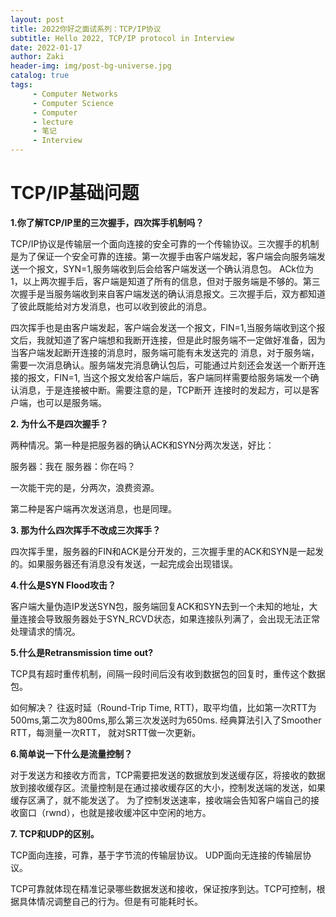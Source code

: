 ```yaml
---
layout: post
title: 2022你好之面试系列：TCP/IP协议
subtitle: Hello 2022, TCP/IP protocol in Interview
date: 2022-01-17
author: Zaki
header-img: img/post-bg-universe.jpg
catalog: true
tags:
     - Computer Networks
     - Computer Science
     - Computer 
     - lecture
     - 笔记
     - Interview
---
```


# TCP/IP基础问题

<strong>1.你了解TCP/IP里的三次握手，四次挥手机制吗？</strong>

TCP/IP协议是传输层一个面向连接的安全可靠的一个传输协议。三次握手的机制是为了保证一个安全可靠的连接。第一次握手由客户端发起，客户端会向服务端发送一个报文，SYN=1,服务端收到后会给客户端发送一个确认消息包。
ACk位为1，以上两次握手后，客户端是知道了所有的信息，但对于服务端是不够的。第三次握手是当服务端收到来自客户端发送的确认消息报文。三次握手后，双方都知道了彼此既能给对方发消息，也可以收到彼此的消息。

四次挥手也是由客户端发起，客户端会发送一个报文，FIN=1,当服务端收到这个报文后，我就知道了客户端想和我断开连接，但是此时服务端不一定做好准备，因为当客户端发起断开连接的消息时，服务端可能有未发送完的
消息，对于服务端，需要一次消息确认。服务端发完消息确认包后，可能通过片刻还会发送一个断开连接的报文，FIN=1, 当这个报文发给客户端后，客户端同样需要给服务端发一个确认消息，于是连接被中断。需要注意的是，TCP断开
连接时的发起方，可以是客户端，也可以是服务端。

<strong>2. 为什么不是四次握手？</strong>

两种情况。第一种是把服务器的确认ACK和SYN分两次发送，好比：

服务器：我在
服务器：你在吗？

一次能干完的是，分两次，浪费资源。

第二种是客户端再次发送消息，也是同理。

<strong>3. 那为什么四次挥手不改成三次挥手？</strong>

四次挥手里，服务器的FIN和ACK是分开发的，三次握手里的ACK和SYN是一起发的。如果服务器还有消息没有发送，一起完成会出现错误。

<strong>4.什么是SYN Flood攻击？</strong>

客户端大量伪造IP发送SYN包，服务端回复ACK和SYN去到一个未知的地址，大量连接会导致服务器处于SYN_RCVD状态，如果连接队列满了，会出现无法正常处理请求的情况。


<strong>5.什么是Retransmission time out?</strong>

TCP具有超时重传机制，间隔一段时间后没有收到数据包的回复时，重传这个数据包。

如何解决？ 往返时延（Round-Trip Time, RTT)，取平均值，比如第一次RTT为500ms,第二次为800ms,那么第三次发送时为650ms. 经典算法引入了Smoother RTT，每测量一次RTT， 就对SRTT做一次更新。

<strong>6.简单说一下什么是流量控制？</strong>

对于发送方和接收方而言，TCP需要把发送的数据放到发送缓存区，将接收的数据放到接收缓存区。流量控制是在通过接收缓存区的大小，控制发送端的发送，如果缓存区满了，就不能发送了。
为了控制发送速率，接收端会告知客户端自己的接收窗口（rwnd），也就是接收缓冲区中空闲的地方。

<strong>7. TCP和UDP的区别。</strong>

TCP面向连接，可靠，基于字节流的传输层协议。
UDP面向无连接的传输层协议。

TCP可靠就体现在精准记录哪些数据发送和接收，保证按序到达。TCP可控制，根据具体情况调整自己的行为。但是有可能耗时长。




